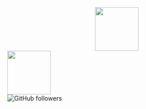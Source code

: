 <div id="header" align="center">
  <img src="https://media.giphy.com/media/M9gbBd9nbDrOTu1Mqx/giphy.gif" width="100"/>
</div>
<div>
  <img src="https://media.giphy.com/media/L1R1tvI9svkIWwpVYr/giphy.gif" width="100"/>
</div>
<img alt="GitHub followers" src="https://img.shields.io/github/followers/rodeok?style=social">
